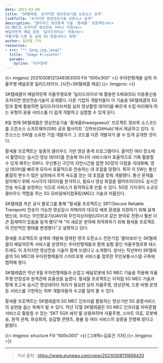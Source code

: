 ```yaml
---
date: 2021-03-08
title: "SK텔레콤, 초저지연 영상전송기술 오픈소스 공개"
linkTitle: "초저지연 영상전송기술 오픈소스 공개"
description: "클라우드 영상중계 기술 '황새울' 프로젝트<br>
5G MEC로 초저지연 영상전송 서비스 지원<br>
배달의민족 배달 로봇 '딜리드라이브' 적용<br>
자율주행·드론 등 실외 5G 융합서비스 촉매"
author: 임민철 기자
resources:
- src: "**.{png,jpg,jpeg}"
  title: "Image #:counter"
  params:
    byline: "아주경제"
---
```


{{< imgproc 20210308121349363500 Fill "600x300" >}}
우아한형제들 실외 자율주행 배달로봇 딜리드라이브. [사진=SK텔레콤 제공]
{{< /imgproc >}}

SK텔레콤이 배달의민족 자율주행로봇 '딜리드라이브'에 활용한 5세대(5G) 이동통신용 초저지연 영상전송기술이 공개됐다. 다른 기업의 개발자들이 이 기술을 SK텔레콤의 5G망과 함께 활용하면 딜리드라이브처럼 실외 영상촬영 데이터를 빠르게 수집·처리해야 하는 유형의 응용 서비스를 더 쉽게 개발하고 실험할 수 있게 된다.

8일 현재 SK텔레콤은 영상전송기술 '황새울(hwangsaeul)' 프로젝트 정보와 소스코드를 오픈소스 소프트웨어(SW) 공유 웹사이트 '깃허브(GitHub)'에서 제공하고 있다. 오픈소스는 SW를 소유한 기업·개발자가 그 코드를 다른 개발자가 쓸 수 있게 공개한 것이다.

황새울 프로젝트는 일종의 클라우드 기반 영상 중계 프로그램이다. 흩어진 여러 장소에서 촬영되는 실시간 영상 데이터를 전송해 하나의 서비스에서 효율적으로 기록·활용할 수 있게 해주는 SW다. 무선통신 구간의 지연시간을 없앤 5G망의 이점을 극대화해, 영상 데이터를 빠르게 모아서 효율적으로 전송하는 데 초점을 맞췄다.
특히 이 SW는 통신 품질의 변수가 많은 실외에서 최적 속도를 얻는 데 초점을 맞춰 개발됐다. 통신 문제를 알아채기 위해 시시각각 데이터를 분석하고, 필요시 영상 화질을 떨어뜨리더라도 실시간 전송 속도를 보장하는 식으로 서비스가 동작하도록 만들 수 있다. 5G망 기지국이 소규모 클라우드 역할을 하는 5G 모바일에지컴퓨팅(MEC) 기술과 어울린다.

SK텔레콤 측은 공식 블로그를 통해 "황새울 프로젝트는 SRT(Secure Reliable Transport) 전송이 가능한 영상감시 카메라의 대규모 배포 환경을 지원하기 위해 설계됐는데, 우리는 무인항공기(UAV)와 무인지상차량(UGV)과 같은 분야로 전환시 훨씬 더 큰 잠재력이 있음을 알게 됐다"며 "이 새로운 분야에 최적화하기 위해 황새울 프로젝트의 전반적인 형태를 변경했다"고 설명하고 있다.

황새울 프로젝트의 설계와 개발에 참여한 영국 오픈소스 전문기업 '콜라보라'는 SK텔레콤이 배달의민족 서비스를 운영하는 우아한형제들과 함께 실험 중인 자율주행로봇 테스트에도 이 초저지연 영상전송 기술이 함께 쓰였다고 소개했다. 양사는 작년부터 SK텔레콤의 5G MEC와 우아한형제들의 스마트로봇 서비스를 접목한 무인유통시스템 구축에 협력해 왔다.

SK텔레콤은 작년 8월 우아한형제들과 손잡고 배달로봇에 5G MEC 기술을 적용해 자율주행 안정성과 원격관제 효율성을 높였다. 황새울 프로젝트는 이처럼 5G MEC 기술과 함께 초고속 실시간 영상데이터 처리가 필요한 실외 자율주행, 영상관제, 드론 비행·운영 등 서비스를 구현하는 외부 개발자들의 수고를 덜어 줄 수 있다.

황새울 프로젝트는 SK텔레콤의 5G MEC 인프라를 활용하는 영상기반 5G 융합서비스의 실현을 돕는 촉매가 될 수 있다. 작년 12월 SK텔레콤은 5G MEC 인프라를 아마존웹서비스로 활용할 수 있는 'SKT 5GX 에지'를 상용화하며 자율주행, 스마트 의료, 로봇배송, 원격 관제, 화상회의, 실감형 콘텐츠, 돌봄 등 여러 서비스의 실증을 진행해 왔다고 밝혔다.


{{< imgproc structure Fill "600x300" >}}
[그래픽=김효곤 기자]
{{< /imgproc >}}

---
> 기사 출처 : https://www.ajunews.com/view/20210308115656420
